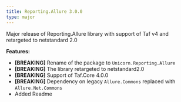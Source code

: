 ```yaml
---
title: Reporting.Allure 3.0.0
type: major
---
```


Major release of Reporting.Allure library with support of Taf v4 and retargeted to netstandard 2.0

**Features:**

* **[BREAKING]** Rename of the package to `Unicorn.Reporting.Allure`
* **[BREAKING]** The library retargeted to netstandard2.0
* **[BREAKING]** Support of Taf.Core 4.0.0
* **[BREAKING]** Dependency on legacy `Allure.Commons` replaced with `Allure.Net.Commons`
* Added Readme